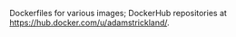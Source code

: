Dockerfiles for various images; DockerHub repositories at https://hub.docker.com/u/adamstrickland/.
